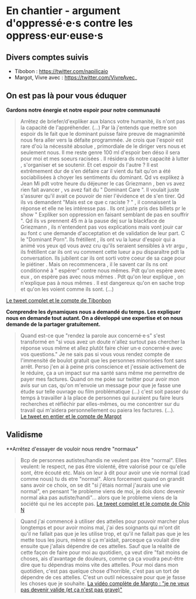 # En chantier - argument d'oppressé·e·s contre les oppress·eur·euse·s

## Divers comptes suivis
- Tibobon : https://twitter.com/napilicaio
- Margot, Vivre avec : https://twitter.com/VivreAvec_


## On est pas là pour vous éduquer

**Gardons notre énergie et notre espoir pour notre communauté**  
> Arrêtez de briefer/d'expliker aux blancs votre humanité, ils n'ont pas la capacité de l'appréhender. (...) Par là j'entends que mettre son espoir ds le fait que le dominant puisse faire preuve de magnanimité nous fera aller vers la défaite programmée. Je crois que l'espoir est rare d'où la nécessité absolue , primordiale de le diriger vers nous et seulement nous. Il me reste genre 100 ml d'espoir ben déso il sera pour moi et mes soeurs racisées . Il résidera ds notre capacité à lutter , s'organiser et se soutenir. Et cet espoir ds l'autre ? Il est extrêmement dur de s'en défaire car il vient du fait qu'on a été sociabilisées à choyer les sentiments du dominant. Qd vs explikez à Jean Mi pdt votre heure du déjeuner le cas Griezmann , ben vs avez rien fait avancer , vs avez fait du " Dominant Care ". Il voulait juste s'assurer qu'il avait ce pouvoir de nier l'évidence et de s'en tirer. Qd ils vs demandent "Mais est ce que c raciste ? " , il connaissent la réponse et elle ne les intéresse pas . Ils ont juste pris des billets pr le show " Expliker son oppression en faisant semblant de pas en souffrir ". Qd ils vs prennent 45 m à la pause dej sur la blackface de Griezmann , ils n'entendent pas vos explications mais vont jouir car au font c une demande d'acceptation et de validation de leur part. C le "Dominant Porn". Ils frétillent , ils ont vu la lueur d'espoir qui a animé vos yeux qd vous avez cru qu'ils seraient sensibles à vtr argu , ils frétillent car ils ont vu comment cette lueur a pu disparaître pdt la conversation. Ils jubilent car ils ont sorti votre coeur de sa cage pour le piétiner . Mais on recommencera , il le savent car ils ns ont conditionné à " espérer" contre nous mêmes. Pdt qu'on espère avec eux , on espère pas avec nous mêmes . Pdt qu'on leur explique , on n'explique pas à nous mêmes . Il est dangereux qu'on en sache trop et qu'on les voient comme ils sont. (...)

[Le tweet complet et le compte de Tibonbon](https://twitter.com/napilicaio/status/943073483319336961)

**Comprendre les dynamiques nous a demandé du temps. Les expliquer nous en demande tout autant. On a développé une expertise et on nous demande de la partager gratuitement.**

> Quand est-ce que "rendez la parole aux concerné·e·s" s'est transformé en "si vous avez un doute n'allez surtout pas chercher la réponse vous même et allez plutôt faire chier un·e concerné·e avec vos questions."
> Je ne sais pas si vous vous rendez compte de l'immensité de boulot gratuit que les personnes minorisées font sans arrêt. Perso j'en ai à peine pris conscience et j'essaie activement de le réduire, ça a un impact sur ma santé sans même me permettre de payer mes factures. Quand on me poke sur twitter pour avoir mon avis sur un cas, qu'on m'envoie un message pour que je fasse une étude sur telle ouvrage ou film problématique (...) c'est soit passer du temps à travailler à la place de personnes qui auraient pu faire leurs recherches et réfléchir par elles-mêmes, ou me concentrer sur du travail qui m'aidera personnellement ou paiera les factures. (...).  
[Le tweet en entier et le compte de Margot](https://twitter.com/VivreAvec_/status/1020788667109998592)

## Validisme 
**Arrêtez d'essayer de vouloir nous rendre "normaux"

> Bcp de personnes autistes/handis ne veulent pas être "normal". Elles veulent: le respect, ne pas être violenté, être valorisé pour ce qu'elle sont, être écouté etc. Mais on leur à dit pour avoir une vie normal (cad comme nous) tu ds etre "normal". Alors forcement quand on grandit sans avoir ce choix, on se dit "si j'étais normal j'aurais une vie normal", en pensant "le probleme viens de moi, je dois donc devenir normal aka pas autiste/handi"... alors que le probleme viens de la société qui ne les accepte pas.
[Le tweet complet et le compte de Chlo N](https://twitter.com/neiiko__o/status/1021748298594635776)

> Quand j'ai commencé à utiliser des attelles pour pouvoir marcher plus longtemps et pour avoir moins mal, j'ai des soignants qui m'ont dit qu'il ne fallait pas que je les utilise trop, et qu'il ne fallait pas que je les mette tous les jours, même si ça m'aidait, parceque ça voulait dire ensuite que j'allais dépendre de ces attelles. Sauf que la réalité de cette façon de faire pour moi au quotidien, ça veut dire "fait moins de choses, ais d'avantage de douleurs, comme ça ça voudra peut-être dire que tu dépendras moins vite des attelles. Pour moi dans mon quotidien, c'est pas quelque chose d'horrible, c'est pas un tort de dépendre de ces attelles. C'est un outil nécessaire pour que je fasse les choses que je souhaite.
[La vidéo complète de Margto : "je ne veux pas devenir valide (et ça n'est pas grave)"](https://www.youtube.com/watch?v=b1DjcOmnq6Y&t=13s)


